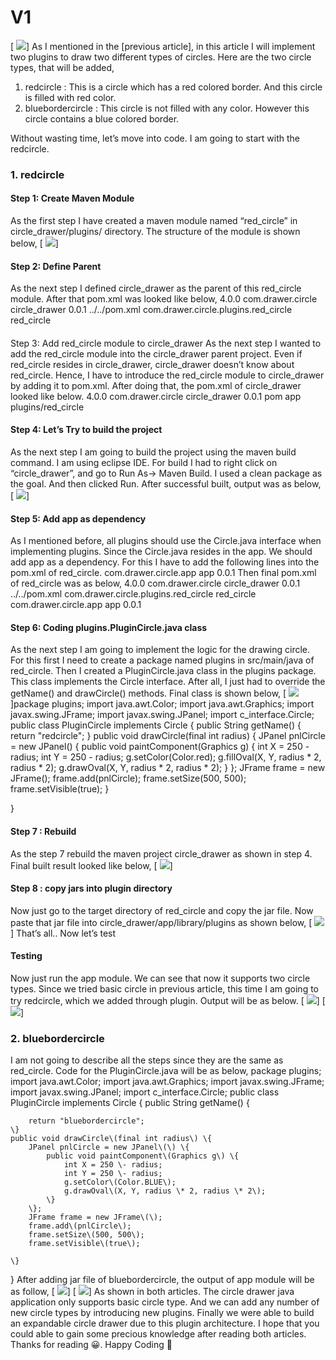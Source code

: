 # V1
[
![](/images/0_acWCYTTrqX1RY1FN.webp)]
As I mentioned in the [previous article], in this article I will implement two plugins to draw two different types of circles. Here are the two circle types, that will be added,
1. redcircle : This is a circle which has a red colored border. And this circle is filled with red color.
2. bluebordercircle : This circle is not filled with any color. However this circle contains a blue colored border.

Without wasting time, let’s move into code. I am going to start with the redcircle.
### 1. redcircle
#### Step 1: Create Maven Module
As the first step I have created a maven module named “red\_circle” in circle\_drawer/plugins/ directory. The structure of the module is shown below,
[
![](/images/1_hRvgryU3SKwgszvsHeMPeQ.webp)]
#### Step 2: Define Parent
As the next step I defined circle\_drawer as the parent of this red\_circle module. After that pom.xml was looked like below,
<project
	xmlns="http://maven.apache.org/POM/4.0.0"
	xmlns:xsi="http://www.w3.org/2001/XMLSchema\-instance" 
         xsi:schemaLocation="http://maven.apache.org/POM/4.0.0 
         https://maven.apache.org/xsd/maven\-4.0.0.xsd">
	<modelVersion>4.0.0</modelVersion>
	<parent>
		<groupId>com.drawer.circle</groupId>
		<artifactId>circle\_drawer</artifactId>
		<version>0.0.1</version>
		<relativePath>../../pom.xml</relativePath>
	</parent>
	<groupId>com.drawer.circle.plugins.red\_circle</groupId>
	<artifactId>red\_circle</artifactId>
</project>
#### 
Step 3: Add red\_circle module to circle\_drawer
As the next step I wanted to add the red\_circle module into the circle\_drawer parent project. Even if red\_circle resides in circle\_drawer, circle\_drawer doesn’t know about red\_circle. Hence, I have to introduce the red\_circle module to circle\_drawer by adding it to pom.xml. After doing that, the pom.xml of circle\_drawer looked like below.
<project
	xmlns="http://maven.apache.org/POM/4.0.0"
	xmlns:xsi="http://www.w3.org/2001/XMLSchema\-instance" 
         xsi:schemaLocation="http://maven.apache.org/POM/4.0.0 
         https://maven.apache.org/xsd/maven\-4.0.0.xsd">
	<modelVersion>4.0.0</modelVersion>
	<groupId>com.drawer.circle</groupId>
	<artifactId>circle\_drawer</artifactId>
	<version>0.0.1</version>
	<packaging>pom</packaging>
	<modules>
		<module>app</module>
		<module>plugins/red\_circle</module>
	</modules>
</project>
#### Step 4: Let’s Try to build the project
As the next step I am going to build the project using the maven build command.
I am using eclipse IDE. For build I had to right click on “circle\_drawer”, and go to Run As\-> Maven Build. I used a clean package as the goal. And then clicked Run. After successful built, output was as below,
[
![](/images/1_17gCrvpFsOCxsmLv7I4MuA.webp)]
#### Step 5: Add app as dependency
As I mentioned before, all plugins should use the Circle.java interface when implementing plugins. Since the Circle.java resides in the app. We should add app as a dependency. For this I have to add the following lines into the pom.xml of red\_circle.
<dependencies>
	<dependency>
		<groupId>com.drawer.circle.app</groupId>
		<artifactId>app</artifactId>
		<version>0.0.1</version>
	</dependency>
</dependencies>
Then final pom.xml of red\_circle was as below,
<project
	xmlns="http://maven.apache.org/POM/4.0.0"
	xmlns:xsi="http://www.w3.org/2001/XMLSchema\-instance" 
         xsi:schemaLocation="http://maven.apache.org/POM/4.0.0 
         https://maven.apache.org/xsd/maven\-4.0.0.xsd">
	<modelVersion>4.0.0</modelVersion>
	<parent>
		<groupId>com.drawer.circle</groupId>
		<artifactId>circle\_drawer</artifactId>
		<version>0.0.1</version>
		<relativePath>../../pom.xml</relativePath>
	</parent>
	<groupId>com.drawer.circle.plugins.red\_circle</groupId>
	<artifactId>red\_circle</artifactId>
	<dependencies>
		<dependency>
			<groupId>com.drawer.circle.app</groupId>
			<artifactId>app</artifactId>
			<version>0.0.1</version>
		</dependency>
	</dependencies>
</project>
#### Step 6: Coding plugins.PluginCircle.java class
As the next step I am going to implement the logic for the drawing circle. For this first I need to create a package named plugins in src/main/java of red\_circle. Then I created a PluginCircle.java class in the plugins package. This class implements the Circle interface. After all, I just had to override the getName\(\) and drawCircle\(\) methods. Final class is shown below,
[
![](/images/1_iADPmFnxjz0lzcR-YDl71Q.webp)]package plugins;
import java.awt.Color;
import java.awt.Graphics;
import javax.swing.JFrame;
import javax.swing.JPanel;
import c\_interface.Circle;
public class PluginCircle implements Circle \{
    public String getName\(\) \{
        return "redcircle";
    \}
    public void drawCircle\(final int radius\) \{
        JPanel pnlCircle = new JPanel\(\) \{
            public void paintComponent\(Graphics g\) \{
                int X = 250 \- radius;
                int Y = 250 \- radius;
                g.setColor\(Color.red\);
                g.fillOval\(X, Y, radius \* 2, radius \* 2\);
                g.drawOval\(X, Y, radius \* 2, radius \* 2\);
            \}
        \};
        JFrame frame = new JFrame\(\);
        frame.add\(pnlCircle\);
        frame.setSize\(500, 500\);
        frame.setVisible\(true\);
    \}

\}
#### Step 7 : Rebuild
As the step 7 rebuild the maven project circle\_drawer as shown in step 4. Final built result looked like below,
[
![](/images/1_An6WJ3KOlnf6MYdnrq84FA.webp)]
#### Step 8 : copy jars into plugin directory
Now just go to the target directory of red\_circle and copy the jar file. Now paste that jar file into circle\_drawer/app/library/plugins as shown below,
[
![](/images/1_L3EdAmbX-5oBRuR4HmRn6A.webp)]
That’s all.. Now let’s test
#### Testing
Now just run the app module. We can see that now it supports two circle types. Since we tried basic circle in previous article, this time I am going to try redcircle, which we added through plugin. Output will be as below.
[
![](/images/1_nnl28EPVIsc7e6u41A7_OQ.webp)]
[
![](/images/1_7I2yBclMlhh-kxgAPbhJIA1.webp)]
### 2. bluebordercircle
I am not going to describe all the steps since they are the same as red\_circle. Code for the PluginCircle.java will be as below,
package plugins;
import java.awt.Color;
import java.awt.Graphics;
import javax.swing.JFrame;
import javax.swing.JPanel;
import c\_interface.Circle;
public class PluginCircle implements Circle \{
    public String getName\(\) \{

        return "bluebordercircle";
    \}
    public void drawCircle\(final int radius\) \{
        JPanel pnlCircle = new JPanel\(\) \{
            public void paintComponent\(Graphics g\) \{
                int X = 250 \- radius;
                int Y = 250 \- radius;
                g.setColor\(Color.BLUE\);
                g.drawOval\(X, Y, radius \* 2, radius \* 2\);
            \}
        \};
        JFrame frame = new JFrame\(\);
        frame.add\(pnlCircle\);
        frame.setSize\(500, 500\);
        frame.setVisible\(true\);

    \}
\}
After adding jar file of bluebordercircle, the output of app module will be as follow,
[
![](/images/1_0nSFHyK9sPF6lrpQ9skrBw.webp)]
[
![](/images/1_njzdW0j2VhZrxtC4vxKCIw.webp)]
As shown in both articles. The circle drawer java application only supports basic circle type. And we can add any number of new circle types by introducing new plugins.
Finally we were able to build an expandable circle drawer due to this plugin architecture. I hope that you could able to gain some precious knowledge after reading both articles. Thanks for reading 😀.
Happy Coding 🙌
